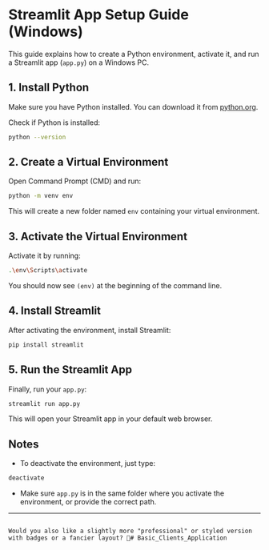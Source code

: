 # Streamlit App Setup Guide (Windows)

This guide explains how to create a Python environment, activate it, and run a Streamlit app (`app.py`) on a Windows PC.

## 1. Install Python
Make sure you have Python installed. You can download it from [python.org](https://www.python.org/).

Check if Python is installed:
```bash
python --version
```

## 2. Create a Virtual Environment
Open Command Prompt (CMD) and run:

```bash
python -m venv env
```
This will create a new folder named `env` containing your virtual environment.

## 3. Activate the Virtual Environment
Activate it by running:

```bash
.\env\Scripts\activate
```

You should now see `(env)` at the beginning of the command line.

## 4. Install Streamlit
After activating the environment, install Streamlit:

```bash
pip install streamlit
```

## 5. Run the Streamlit App
Finally, run your `app.py`:

```bash
streamlit run app.py
```

This will open your Streamlit app in your default web browser.

## Notes
- To deactivate the environment, just type:
```bash
deactivate
```
- Make sure `app.py` is in the same folder where you activate the environment, or provide the correct path.

---
```

Would you also like a slightly more "professional" or styled version with badges or a fancier layout? 🚀#   B a s i c _ C l i e n t s _ A p p l i c a t i o n 
 
 